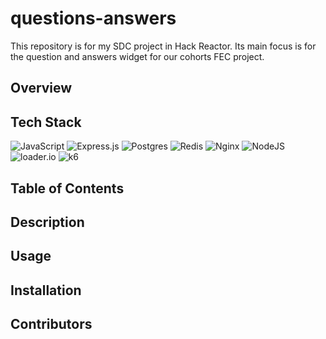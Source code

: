 # questions-answers
This repository is for my SDC project in Hack Reactor. Its main focus is for the question and answers widget for our cohorts FEC project. 




## Overview


## Tech Stack
![JavaScript](https://img.shields.io/badge/javascript-%23323330.svg?style=for-the-badge&logo=javascript&logoColor=%23F7DF1E) ![Express.js](https://img.shields.io/badge/express.js-%23404d59.svg?style=for-the-badge&logo=express&logoColor=%2361DAFB) ![Postgres](https://img.shields.io/badge/postgres-%23316192.svg?style=for-the-badge&logo=postgresql&logoColor=white) ![Redis](https://img.shields.io/badge/redis-%23DD0031.svg?style=for-the-badge&logo=redis&logoColor=white) ![Nginx](https://img.shields.io/badge/nginx-%23009639.svg?style=for-the-badge&logo=nginx&logoColor=white) ![NodeJS](https://img.shields.io/badge/node.js-6DA55F?style=for-the-badge&logo=node.js&logoColor=white) ![loader.io](https://camo.githubusercontent.com/12cdf07d923fad8f5afa178514501925f43480c039f86dbc611b0cb34da91fd7/68747470733a2f2f696d672e736869656c64732e696f2f62616467652f6c6f616465722e696f2d3435373942363f7374796c653d666f722d7468652d6261646765) ![k6](https://camo.githubusercontent.com/ea3df6ca6d37dee867a151ffe62e5d7780aa36d08b5cd2e9a8ed2f5b736f202f/68747470733a2f2f696d672e736869656c64732e696f2f62616467652f4b362d3744363446463f7374796c653d666f722d7468652d6261646765266c6f676f3d6b36266c6f676f436f6c6f723d7768697465)

## Table of Contents

## Description 

## Usage

## Installation 

## Contributors 


